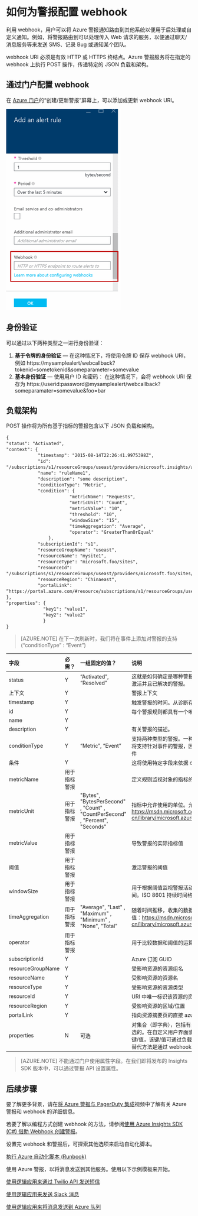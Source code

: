 <properties
	pageTitle="如何配置 Azure 警报以发送到其他系统"
	description="将 Azure 警报重新路由到其他非 Azure 系统。"
	authors="kamathashwin"
	manager=""
	editor=""
	services="azure-portal"
	documentationCenter="na"/>

<tags
	ms.service="azure-portal"
	ms.date="02/16/2016"
	wacn.date="05/09/2016"/>

# 如何为警报配置 webhook

利用 webhook，用户可以将 Azure 警报通知路由到其他系统以便用于后处理或自定义通知。例如，将警报路由到可以处理传入 Web 请求的服务，以便通过聊天/消息服务等来发送 SMS、记录 Bug 或通知某个团队。

webhook URI 必须是有效 HTTP 或 HTTPS 终结点。Azure 警报服务将在指定的 webhook 上执行 POST 操作，传递特定的 JSON 负载和架构。

## 通过门户配置 webhook

在 [Azure 门户](https://manage.windowsazure.cn/)的“创建/更新警报”屏幕上，可以添加或更新 webhook URI。

![添加警报规则](./media/insights-webhooks-alerts/Alertwebhook.png)


## 身份验证

可以通过以下两种类型之一进行身份验证︰

1. **基于令牌的身份验证** — 在这种情况下，将使用令牌 ID 保存 webhook URI，例如 https://mysamplealert/webcallback?tokenid=sometokenid&someparameter=somevalue
2.	**基本身份验证** — 使用用户 ID 和密码︰
在这种情况下，会将 webhook URI 保存为 https://userid:password@mysamplealert/webcallback?someparamater=somevalue&foo=bar

## 负载架构

POST 操作将为所有基于指标的警报包含以下 JSON 负载和架构。

```
{
"status": "Activated",
"context": {
            "timestamp": "2015-08-14T22:26:41.9975398Z",
            "id": "/subscriptions/s1/resourceGroups/useast/providers/microsoft.insights/alertrules/ruleName1",
            "name": "ruleName1",
            "description": "some description",
            "conditionType": "Metric",
            "condition": {
                        "metricName": "Requests",
                        "metricUnit": "Count",
                        "metricValue": "10",
                        "threshold": "10",
                        "windowSize": "15",
                        "timeAggregation": "Average",
                        "operator": "GreaterThanOrEqual"
                },
            "subscriptionId": "s1",
            "resourceGroupName": "useast",                                
            "resourceName": "mysite1",
            "resourceType": "microsoft.foo/sites",
            "resourceId": "/subscriptions/s1/resourceGroups/useast/providers/microsoft.foo/sites/mysite1",
            "resourceRegion": "Chinaeast",
            "portalLink": “https://portal.azure.com/#resource/subscriptions/s1/resourceGroups/useast/providers/microsoft.foo/sites/mysite1”                                
},
"properties": {
              "key1": "value1",
              "key2": "value2"
              }
}
```

>[AZURE.NOTE] 在下一次刷新时，我们将在事件上添加对警报的支持 (“conditionType” : “Event”)


| 字段 | 必需？ | 一组固定的值？ | 说明 |
| :-------------| :-------------   | :-------------   | :-------------   |
|status|Y|“Activated”, “Resolved”|这就是如何确定是哪种警报类型。Azure 针对设置的条件自动发送已激活并且已解决的警报。|
|上下文| Y | | 警报上下文|
|timestamp| Y | | 触发警报的时间。从诊断存储中读取该指标后，立即触发警报。|
|id | Y | | 每个警报规则都具有一个唯一的 ID。|
|name|Y | |
|description |Y | |有关警报的描述。|
|conditionType |Y |“Metric”, “Event” |支持两种类型的警报。一种基于指标，另一种基于事件。将来，我们将支持针对事件的警报，因此使用此值来检查警报是基于指标还是事件|
|条件 |Y | |这将使用特定字段来依据 conditionType 进行检查|
|metricName |用于指标警报 | |定义规则监视对象的指标的名称。|
|metricUnit |用于指标警报 |"Bytes", "BytesPerSecond" , "Count" , "CountPerSecond" , "Percent", "Seconds"|	 指标中允许使用的单位。允许的值：https://msdn.microsoft.com/zh-cn/library/microsoft.azure.insights.models.unit.aspx|
|metricValue |用于指标警报 | |导致警报的实际指标值|
|阈值 |用于指标警报 | |激活警报的阈值|
|windowSize |用于指标警报 | |用于根据阈值监视警报活动的时间段。必须介于 5 分钟到 1 天之间。ISO 8601 持续时间格式。|
|timeAggregation |用于指标警报 |"Average", "Last" , "Maximum" , "Minimum" , "None", "Total" |	随着时间推移，收集的数据应如何组合。默认值为 Average。允许的值：https://msdn.microsoft.com/zh-cn/library/microsoft.azure.insights.models.aggregationtype.aspx|
|operator |用于指标警报 | |用于比较数据和阈值的运算符。|
|subscriptionId |Y | |Azure 订阅 GUID|
|resourceGroupName |Y | |受影响资源的资源组名|
|resourceName |Y | |受影响资源的资源名|
|resourceType |Y | |受影响资源的资源类型|
|resourceId |Y | |URI 中唯一标识该资源的资源 ID|
|resourceRegion |Y | |受影响资源的区域/位置|
|portalLink |Y | |指向资源摘要页的直接 azure 门户链接|
|properties |N |可选 |<Key  Value>对集合（即字典<String  String>），包括有关事件的详细信息。properties 字段是可选的。在自定义用户界面或基于逻辑应用的工作流中，用户可以输入键/值，该键/值可通过负载传递。将自定义属性传递回 webhook 的替代方法是通过 webhook URI 本身（作为查询参数）|


>[AZURE.NOTE] 不能通过门户使用属性字段。在我们即将发布的 Insights SDK 版本中，可以通过警报 API 设置属性。

## 后续步骤

要了解更多背景，请在[将 Azure 警报与 PagerDuty 集成](http://go.microsoft.com/fwlink/?LinkId=627080)视频中了解有关 Azure 警报和 webhook 的详细信息。

若要了解以编程方式创建 webhook 的方法，请参阅[使用 Azure Insights SDK (C#) 借助 Webhook 创建警报](https://code.msdn.microsoft.com/Create-Azure-Alerts-with-b938077a)。

设置完 webhook 和警报后，可探索其他选项来启动自动化脚本。

[执行 Azure 自动化脚本 (Runbook)](http://go.microsoft.com/fwlink/?LinkId=627081)

使用 Azure 警报，以将消息发送到其他服务。使用以下示例模板来开始。

[使用逻辑应用来通过 Twilio API 发送短信](https://github.com/Azure/azure-quickstart-templates/tree/master/201-alert-to-text-message-with-logic-app)

[使用逻辑应用来发送 Slack 消息](https://github.com/Azure/azure-quickstart-templates/tree/master/201-alert-to-slack-with-logic-app)

[使用逻辑应用来将消息发送到 Azure 队列](https://github.com/Azure/azure-quickstart-templates/tree/master/201-alert-to-queue-with-logic-app)

<!---HONumber=Mooncake_0503_2016-->